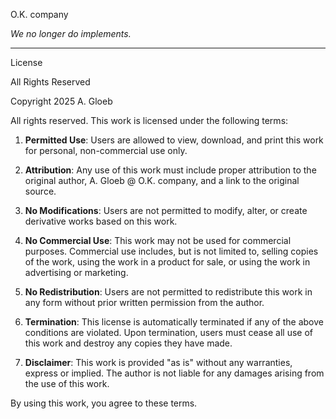 O.K. company

_We no longer do implements._
_ _ _ _ _

License

All Rights Reserved

Copyright 2025 A. Gloeb

All rights reserved. This work is licensed under the following terms:

1. **Permitted Use**: Users are allowed to view, download, and print this work for personal, non-commercial use only.

2. **Attribution**: Any use of this work must include proper attribution to the original author, A. Gloeb @ O.K. company, and a link to the original source.

3. **No Modifications**: Users are not permitted to modify, alter, or create derivative works based on this work.

4. **No Commercial Use**: This work may not be used for commercial purposes. Commercial use includes, but is not limited to, selling copies of the work, using the work in a product for sale, or using the work in advertising or marketing.

5. **No Redistribution**: Users are not permitted to redistribute this work in any form without prior written permission from the author.

6. **Termination**: This license is automatically terminated if any of the above conditions are violated. Upon termination, users must cease all use of this work and destroy any copies they have made.

7. **Disclaimer**: This work is provided "as is" without any warranties, express or implied. The author is not liable for any damages arising from the use of this work.

By using this work, you agree to these terms.
